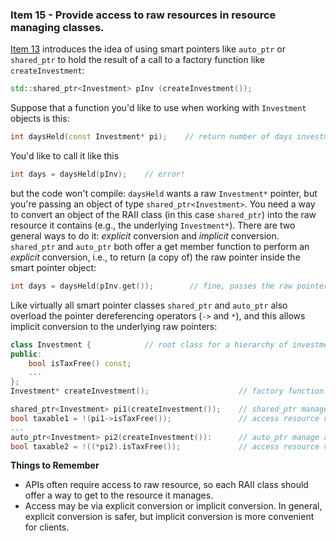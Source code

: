 ### Item 15 - Provide access to raw resources in resource managing classes.
[Item 13](https://sahibyar.gitbooks.io/effective-cpp-summary/content/chapter-3-resource-management/item-13.html) introduces the idea of using smart pointers like `auto_ptr` or `shared_ptr` to hold the result of a call to a factory function like `createInvestment`:
```C++
std::shared_ptr<Investment> pInv (createInvestment());
```
Suppose that a function you'd like to use when working with `Investment` objects is this:
```C++
int daysHeld(const Investment* pi);    // return number of days investment has been held
```
You'd like to call it like this
```C++
int days = daysHeld(pInv);    // error!
```
but the code won't compile: `daysHeld` wants a raw `Investment*` pointer, but you're passing an object of type `shared_ptr<Investment>`.
You need a way to convert an object of the RAII class (in this case `shared_ptr`) into the raw resource it contains (e.g., the underlying `Investment*`). There are two general ways to do it: _explicit_ conversion and _implicit_ conversion.
`shared_ptr` and `auto_ptr` both offer a get member function to perform an _explicit_ conversion, i.e., to return (a copy of) the raw pointer inside the smart pointer object:
```C++
int days = daysHeld(pInv.get());        // fine, passes the raw pointer in pInv to daysHeld
```
Like virtually all smart pointer classes `shared_ptr` and `auto_ptr` also overload the pointer dereferencing operators (`->` and `*`), and this allows implicit conversion to the underlying raw pointers:
```C++
class Investment {            // root class for a hierarchy of investment types
public:
    bool isTaxFree() const;
    ...
};
Investment* createInvestment();                    // factory function

shared_ptr<Investment> pi1(createInvestment());    // shared_ptr manage a resource
bool taxable1 = !(pi1->isTaxFree());               // access resource via operator->
...
auto_ptr<Investment> pi2(createInvestment()):      // auto_ptr manage a resource
bool taxable2 = !((*pi2).isTaxFree());             // access resource via operator*
```
**Things to Remember**
* APIs often require access to raw resource, so each RAII class should offer a way to get to the resource it manages.
* Access may be via explicit conversion or implicit conversion. In general, explicit conversion is safer, but implicit conversion is more convenient for clients.
